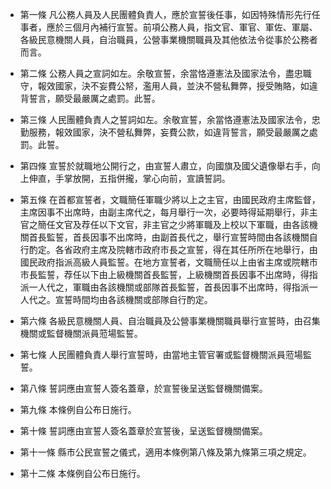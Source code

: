 * 第一條 凡公務人員及人民團體負責人，應於宣誓後任事，如因特殊情形先行任事者，應於三個月內補行宣誓。前項公務人員，指文官、軍官、軍佐、軍屬、各級民意機關人員，自治職員，公營事業機關職員及其他依法令從事於公務者而言。

* 第二條 公務人員之宣詞如左。余敬宣誓，余當恪遵憲法及國家法令，盡忠職守，報效國家，決不妄費公帑，濫用人員，並決不營私舞弊，授受賄賂，如違背誓言，願受最嚴厲之處罰。此誓。

* 第三條 人民團體負責人之誓詞如左。余敬宣誓，余當恪遵憲法及國家法令，忠勤服務，報效國家，決不營私舞弊，妄費公款，如違背誓言，願受最嚴厲之處罰。此誓。

* 第四條 宣誓於就職地公開行之，由宣誓人肅立，向國旗及國父遺像舉右手，向上伸直，手掌放開，五指併攏，掌心向前，宣讀誓詞。

* 第五條 在首都宣誓者，文職簡任軍職少將以上之主官，由國民政府主席監督，主席因事不出席時，由副主席代之，每月舉行一次，必要時得延期舉行，非主官之簡任文官及荐任以下文官，非主官之少將軍職及上校以下軍職，由各該機關首長監誓，首長因事不出席時，由副首長代之，舉行宣誓時間由各該機關自行酌定。各省政府主席及院轄市政府市長之宣誓，得在其任所所在地舉行，由國民政府指派高級人員監誓。在地方宣誓者，文職簡任以上由省主席或院轄市市長監誓，荐任以下由上級機關首長監誓，上級機關首長因事不出席時，得指派一人代之，軍職由各該機關或部隊首長監誓，首長因事不出席時，得指派一人代之。宣誓時間均由各該機關或部隊自行酌定。

* 第六條 各級民意機關人員、自治職員及公營事業機關職員舉行宣誓時，由召集機關或監督機關派員蒞場監誓。

* 第七條 人民團體負責人舉行宣誓時，由當地主管官署或監督機關派員蒞場監誓。

* 第八條 誓詞應由宣誓人簽名蓋章，於宣誓後呈送監督機關備案。

* 第九條 本條例自公布日施行。

* 第十條 誓詞應由宣誓人簽名蓋章於宣誓後，呈送監督機關備案。

* 第十一條 縣市公民宣誓之儀式，適用本條例第八條及第九條第三項之規定。

* 第十二條 本條例自公布日施行。

